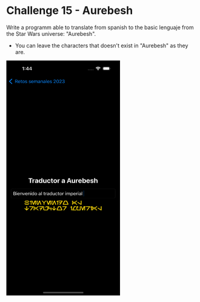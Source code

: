 # Challenge 15 - Aurebesh

Write a programm able to translate from spanish to the basic lenguaje from the Star Wars universe: "Aurebesh".
 - You can leave the characters that doesn't exist in "Aurebesh" as they are.
 
<img src="/ChallengesImages/Challenge%2015.png" width="300" height="620">